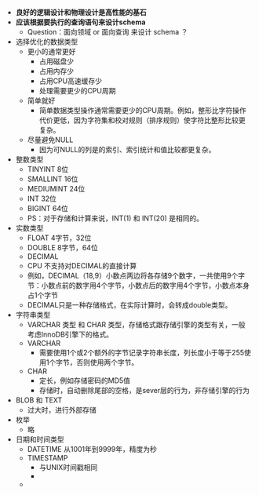 - **良好的逻辑设计和物理设计是高性能的基石**
- **应该根据要执行的查询语句来设计schema**
	- Question：面向领域 or 面向查询 来设计 schema ？
- 选择优化的数据类型
	- 更小的通常更好
		- 占用磁盘少
		- 占用内存少
		- 占用CPU高速缓存少
		- 处理需要更少的CPU周期
	- 简单就好
		- 简单数据类型操作通常需要更少的CPU周期。例如，整形比字符操作代价更低，因为字符集和校对规则（排序规则）使字符比整形比较更复杂。
	- 尽量避免NULL
		- 因为可NULL的列是的索引、索引统计和值比较都更复杂。
- 整数类型
	- TINYINT 8位
	- SMALLINT 16位
	- MEDIUMINT 24位
	- INT 32位
	- BIGINT 64位
	- PS：对于存储和计算来说，INT(1) 和 INT(20) 是相同的。
- 实数类型
	- FLOAT 4字节，32位
	- DOUBLE 8字节，64位
	- DECIMAL
	- CPU 不支持对DECIMAL的直接计算
	- 例如，DECIMAL（18,9）小数点两边将各存储9个数字，一共使用9个字节：小数点前的数字用4个字节，小数点后的数字用4个字节，小数点本身占1个字节
	- DECIMAL只是一种存储格式，在实际计算时，会转成double类型。
- 字符串类型
	- VARCHAR 类型 和 CHAR 类型，存储格式跟存储引擎的类型有关，一般考虑InnoDB引擎下的格式。
	- VARCHAR
		- 需要使用1个或2个额外的字节记录字符串长度，列长度小于等于255使用1个字节，否则使用两个字节。
	- CHAR
		- 定长，例如存储密码的MD5值
		- 存储时，自动删除尾部的空格，是sever层的行为，非存储引擎的行为
- BLOB 和 TEXT
	- 过大时，进行外部存储
- 枚举
	- 略
- 日期和时间类型
	- DATETIME 从1001年到9999年，精度为秒
	- TIMESTAMP
		- 与UNIX时间戳相同
		-
	-